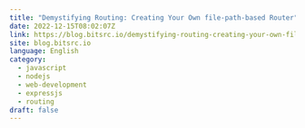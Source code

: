 ```yaml
---
title: "Demystifying Routing: Creating Your Own file-path-based Router"
date: 2022-12-15T08:02:07Z
link: https://blog.bitsrc.io/demystifying-routing-creating-your-own-file-path-based-router-e5f7245a4925?source=rss----5c2fdf847f4a---4&utm_medium=RSS&utm_source=news.12bit.vn
site: blog.bitsrc.io
language: English
category:
  - javascript
  - nodejs
  - web-development
  - expressjs
  - routing
draft: false
---
```

